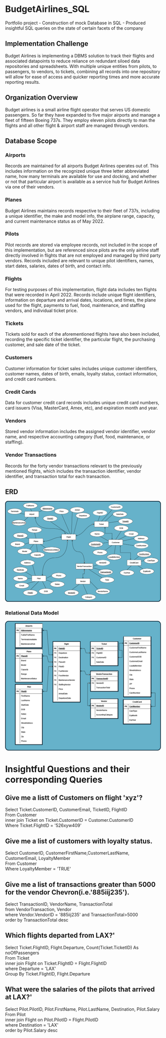 # BudgetAirlines_SQL
Portfolio project - Construction of mock Database in SQL - Produced insightful SQL queries on the state of certain facets of the company

## Implementation Challenge
Budget Airlines is implementing a DBMS solution to track their flights and associated datapoints to reduce reliance on redundant siloed data repositories and spreadsheets. With multiple unique entities from pilots, to passengers, to vendors, to tickets, combining all records into one repository will allow for ease of access and quicker reporting times and more accurate reporting results.


## Organization Overview
Budget airlines is a small airline flight operator that serves US domestic passengers. So far they have expanded to five major airports and manage a fleet of fifteen Boeing 737s. They employ eleven pilots directly to man the flights and all other flight & airport staff are managed through vendors. 


## Database Scope
### Airports
Records are maintained for all airports Budget Airlines operates out of. This includes information on the recognized unique three letter abbreviated name, how many terminals are available for use and docking, and whether or not that particular airport is available as a service hub for Budget Airlines via one of their vendors.

### Planes
Budget Airlines maintains records respective to their fleet of 737s, including a unique identifier, the make and model info, the airplane range, capacity, and current maintenance status as of May 2022.

### Pilots
Pilot records are stored via employee records, not included in the scope of this implementation, but are referenced since pilots are the only airline staff directly involved in flights that are not employed and managed by third party vendors. Records included are relevant to unique pilot identifiers, names, start dates, salaries, dates of birth, and contact info.

### Flights
For testing purposes of this implementation, flight data includes ten flights that were recorded in April 2022. Records include unique flight identifiers, information on departure and arrival dates, locations, and times, the plane used for the flight, payments to fuel, food, maintenance, and staffing vendors, and individual ticket price.

### Tickets
Tickets sold for each of the aforementioned flights have also been included, recording the specific ticket identifier, the particular flight, the purchasing customer, and sale date of the ticket.

### Customers
Customer information for ticket sales includes unique customer identifiers, customer names, dates of birth, emails, loyalty status, contact information, and credit card numbers.

### Credit Cards
Data for customer credit card records includes unique credit card numbers, card issuers (Visa, MasterCard, Amex, etc), and expiration  month and year.

### Vendors
Stored vendor information includes the assigned vendor identifier, vendor name, and respective accounting category (fuel, food, maintenance, or staffing).

### Vendor Transactions
Records for the forty vendor transactions relevant to the previously mentioned flights, which includes the transaction identifier, vendor identifier, and transaction total for each transaction.

## ERD
![Entity-Relationship Diagram](Budget_Arilines_ERD.png)

### Relational Data Model
![Relational Data Model](Budget_Arilines_RELATIONALdataMODEL.png)

# Insightful Questions and their corresponding Queries

## Give me a listt of Customers on flight 'xyz'?
Select Ticket.CustomerID, CustomerEmail, TicketID, FlightID <br />
From  Customer <br />
inner join Ticket on Ticket.CustomerID = Customer.CustomerID <br />
Where Ticket.FlightID = '526xyw409' <br />

## Give me a list of customers with loyalty status.
Select CustomerID, CustomerFirstName,CustomerLastName, CustomerEmail, LoyaltyMember <br />
From Customer <br />
Where LoyaltyMember = 'TRUE' <br />

## Give me a list of transactions greater than 5000 for the vendor Chevron(i.e.'885iij235').
Select TransactionID, VendorName, TransactionTotal <br />
from VendorTransaction, Vendor <br />
where Vendor.VendorID = '885iij235' and TransactionTotal>5000 <br />
order by TransactionTotal desc 

## Which flights departed from LAX?'
Select Ticket.FlightID, Flight.Departure, Count(Ticket.TicketID) As noOfPassengers <br />
From Ticket <br />
inner join Flight on Ticket.FlightID = Flight.FlightID <br />
where Departure = 'LAX' <br />
Group By Ticket.FlightID, Flight.Departure 

## What were the salaries of the pilots that arrived at LAX?'
Select Pilot.PilotID, Pilot.FirstName, Pilot.LastName, Destination, Pilot.Salary <br />
From Pilot <br />
inner join Flight on Pilot.PilotID = Flight.PilotID <br />
where Destination = 'LAX'  <br />
order by Pilot.Salary desc





